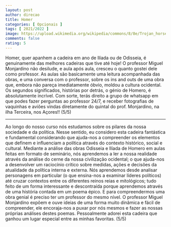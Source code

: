 ```yaml
---
layout: post
author: direcao
title: Homer
categories: [ Opcionais ]
tags: [ 2021/2022 ]
image: https://upload.wikimedia.org/wikipedia/commons/8/8e/Trojan_horse_on_corintian_aryballos.JPG
comments: false
rating: 5
---
```


Homer, quer apanhem a cadeira em ano de Ilíada ou de Odisseia, é genuinamente das melhores cadeiras que tive até hoje! O professor Miguel Monjardino não desilude, e aula após aula, cresceu o quanto gostei dele como professor.
As aulas são basicamente uma leitura acompanhada das obras, e uma conversa com o professor, sobre os ins and outs de uma obra que, embora não pareça imediatamente óbvio, moldou a cultura ocidental. Os segundos significados, histórias por detrás, o génio de Homero, é absolutamente incrível.
Com sorte, terás direito a grupo de whatsapp em que podes fazer perguntas ao professor 24/7, e receber fotografias de vaquinhas e aviões vindas diretamente do quintal do prof. Monjardino, na ilha Terceira, nos Açores!! (5/5)

---

Ao longo do nosso curso nós estudamos sobre os pilares da nossa sociedade e da política. Nesse sentido, eu considero esta cadeira fantástica e fundamental considerando que ajuda-nos a compreender os elementos que definem e influenciam a política através do contexto histórico, social e cultural.
Mediante a análise das obras Odisseia e Ilíada de Homero em aulas feitas em formato de seminário, nós aprendemos a ler a nossa realidade através da análise do cerne da nossa civilização ocidental; o que ajuda-nos a desenvolver um raciocínio crítico sobre medidas, ações e decisões da atualidade da política interna e externa. Nós aprendemos desde analisar personagens em particular (o que ensina-nos a examinar líderes políticos) até cruzar contextos entre os diferentes reinos reias e mitológicos; tudo feito de um forma interessante e descontraída porque aprendemos através de uma história contada em um poema épico.
E para compreendermos uma obra genial é preciso ter um professor do mesmo nível. O professor Miguel Monjardino expõem e ouve ideias de uma forma muito dinâmica e fácil de compreender, ele encoraja-nos a puxar por nós mesmos e fazer as nossas próprias análises destes poemas. Pessoalmente adorei esta cadeira que ganhou um lugar especial entre as minhas favoritas. (5/5)
